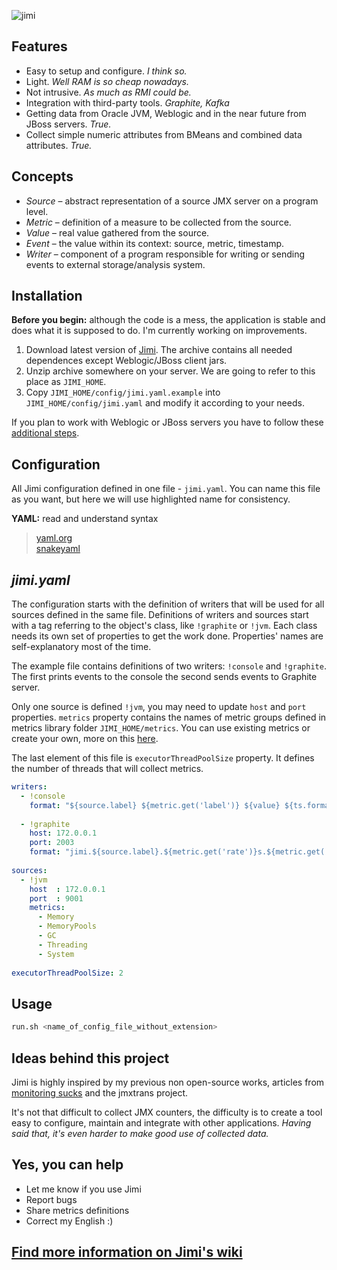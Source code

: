 ![jimi](https://raw.github.com/arozhkov/jimi-robot/master/img/Jimi.png)

## Features

* Easy to setup and configure. _I think so._
* Light. _Well RAM is so cheap nowadays._
* Not intrusive. _As much as RMI could be._
* Integration with third-party tools. _Graphite, Kafka_
* Getting data from Oracle JVM, Weblogic and in the near future from JBoss servers.  _True._
* Collect simple numeric attributes from BMeans and combined data attributes. _True._


## Concepts

* _Source_ – abstract representation of a source JMX server on a program level.
* _Metric_ – definition of a measure to be collected from the source.
* _Value_ – real value gathered from the source.
* _Event_ – the value within its context: source, metric, timestamp.
* _Writer_ – component of a program responsible for writing or sending events to external storage/analysis system. 


## Installation

__Before you begin:__ although the code is a mess, the application is stable and does what it is supposed to do.  I'm currently working on improvements.

1. Download latest version of [Jimi](http://bit.ly/TnY4NS). The archive contains all needed dependences except Weblogic/JBoss client jars.  
1. Unzip archive somewhere on your server. We are going to refer to this place as `JIMI_HOME`.
1. Copy `JIMI_HOME/config/jimi.yaml.example` into `JIMI_HOME/config/jimi.yaml` and modify it according to your needs.

If you plan to work with Weblogic or JBoss servers you have to follow these [additional steps](https://github.com/arozhkov/jimi-robot/wiki/Weblogic-JBoss).


## Configuration

All Jimi configuration defined in one file - `jimi.yaml`. You can name this file as you want, but here we will use highlighted name for consistency.

__YAML:__ read and understand syntax
> [yaml.org](http://yaml.org/spec/1.1/)  
> [snakeyaml](http://code.google.com/p/snakeyaml/wiki/Documentation)  


## _jimi.yaml_

The configuration starts with the definition of writers that will be used for all sources defined in the same file. Definitions of writers and sources start with a tag referring to the object's class, like `!graphite` or `!jvm`. Each class needs its own set of properties to get the work done. Properties' names are self-explanatory most of the time. 

The example file contains definitions of two writers: `!console` and `!graphite`. The first prints events to the console the second sends events to Graphite server.

Only one source is defined `!jvm`, you may need to update `host` and `port` properties. `metrics` property contains the names of metric groups defined in metrics library folder `JIMI_HOME/metrics`. You can use existing metrics or create your own, more on this [here](https://github.com/arozhkov/jimi-robot/wiki/Metrics).

The last element of this file is `executorThreadPoolSize` property. It defines the number of threads that will collect metrics.

```yaml
writers: 
  - !console
    format: "${source.label} ${metric.get('label')} ${value} ${ts.format('hh:mm:ss.SSS')}"
 
  - !graphite
    host: 172.0.0.1
    port: 2003
    format: "jimi.${source.label}.${metric.get('rate')}s.${metric.get('label')} ${value} ${ts.s}"
        
sources:
  - !jvm
    host  : 172.0.0.1
    port  : 9001
    metrics:
      - Memory
      - MemoryPools
      - GC
      - Threading
      - System
      
executorThreadPoolSize: 2
```


## Usage

```bash
run.sh <name_of_config_file_without_extension>
```

## Ideas behind this project

Jimi is highly inspired by my previous non open-source works, articles from [monitoring sucks](http://monitoring.no.de/) and the jmxtrans project.

It's not that difficult to collect JMX counters, the difficulty is to create a tool easy to configure, maintain and integrate with other applications. _Having said that, it's even harder to make good use of collected data._


## Yes, you can help

* Let me know if you use Jimi
* Report bugs
* Share metrics definitions
* Correct my English :)


## [Find more information on Jimi's wiki](https://github.com/arozhkov/jimi-robot/wiki)
